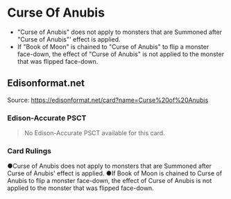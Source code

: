 # Curse Of Anubis

*   "Curse of Anubis" does not apply to monsters that are Summoned after "Curse of Anubis"' effect is applied.
*   If "Book of Moon" is chained to "Curse of Anubis" to flip a monster face-down, the effect of "Curse of Anubis" is not applied to the monster that was flipped face-down.

## Edisonformat.net

Source: https://edisonformat.net/card?name=Curse%20of%20Anubis

### Edison-Accurate PSCT

> No Edison-Accurate PSCT available for this card.

### Card Rulings

●Curse of Anubis does not apply to monsters that are Summoned after Curse of Anubis' effect is applied.
●If Book of Moon is chained to Curse of Anubis to flip a monster face-down, the effect of Curse of Anubis is not applied to the monster that was flipped face-down.
            
